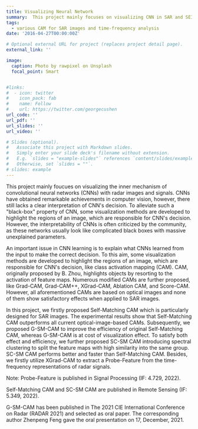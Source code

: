 ```yaml
---
title: Visualizing Neural Network
summary:  This project mainly focuses on visualizing CNN in SAR and SEI scenarios.
tags:
  - various CAM for SAR images and time-frequency analysis
date: '2016-04-27T00:00:00Z'

# Optional external URL for project (replaces project detail page).
external_link: ''

image:
  caption: Photo by rawpixel on Unsplash
  focal_point: Smart


#links:
#  - icon: twitter
#    icon_pack: fab
#    name: Follow
#    url: https://twitter.com/georgecushen
url_code: ''
url_pdf: ''
url_slides: ''
url_video: ''

# Slides (optional).
#   Associate this project with Markdown slides.
#   Simply enter your slide deck's filename without extension.
#   E.g. `slides = "example-slides"` references `content/slides/example-slides.md`.
#   Otherwise, set `slides = ""`.
# slides: example
---
```


This project mainly foucues on visualizing the inner mechanism of convolutional neural networks (CNNs) with radar images and signals. CNNs have obtained remarkable achievements in computer vision, however, there still lacks a clear interpretation of CNN's decision. To alleviate such a "black-box" property of CNN, some visualization methods are developed to highlight the regions of an image, which are responsible for
CNN's decision. However, the interpretability of
CNNs is often criticized by the community, as these networks usually look like complicated
black boxes with massive unexplained parameters. 

An important issue in CNN learning is to explain what CNNs learned from the input to make the correct decision. To this aim, some visualization methods are developed to highlight the regions of an image, which are responsible for
CNN's decision, like class activation mapping (CAM). CAM, originally proposed by B. Zhou, highlights objects by resorting to the activation of feature maps. Numerous modified CAMs are further
proposed, like Grad-CAM, Grad-CAM++, XGrad-CAM, Ablation CAM, and Score-CAM. However, all aforementioned CAMs are based on optical images and none of them show satisfactory effects when applied to SAR images.

In this project, we firstly proposed Self-Matching CAM which is particularly designed for SAR images. The experimental results show that Self-Matching CAM outperforms all current optical-image-based CAMs. Subsequently, we proposed
G-SM-CAM to improve the efficiency of original Self-Matching CAM, whereas G-SM-CAM is at cost of visualization effect. To satisfy both effect and efficiency, we  further proposed SC-SM CAM introducing spectral clustering to split the feature maps with high similarity into the same group. SC-SM CAM performs better and faster than Self-Matching CAM.
Besides, we firstly utilize XGrad-CAM to extract a Probe-Feature from the time-frequency representations of radar signals.

Note: 
Probe-Feature is published in Signal Processing (IF: 4.729, 2022).

Self-Matching CAM and SC-SM CAM are published in Remote Sensing (IF: 5.349, 2022).

G-SM-CAM has been published in The 2021 CIE International Conference on Radar (RADAR 2021) and selected as oral paper. The corresponding author Zhenpeng Feng gave the oral presentation on 17, December, 2021.
